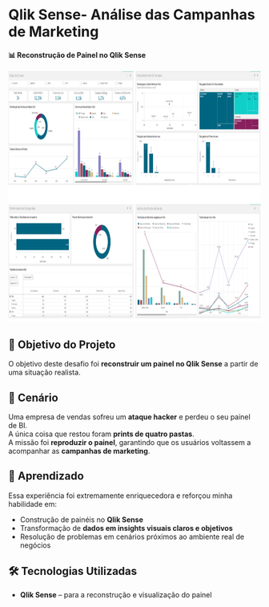 # Qlik Sense- Análise das Campanhas de Marketing

#### 📊 Reconstrução de Painel no Qlik Sense

<img width='950' height='500' src="https://github.com/eduardolima17/Qlik-Sense-Analise-das-Campanhas-de-Marketing/blob/main/painel-marketing.png"/>

## 🚀 Objetivo do Projeto
O objetivo deste desafio foi **reconstruir um painel no Qlik Sense** a partir de uma situação realista.

## 📝 Cenário
Uma empresa de vendas sofreu um **ataque hacker** e perdeu o seu painel de BI.  
A única coisa que restou foram **prints de quatro pastas**.  
A missão foi **reproduzir o painel**, garantindo que os usuários voltassem a acompanhar as **campanhas de marketing**.

## 🔎 Aprendizado
Essa experiência foi extremamente enriquecedora e reforçou minha habilidade em:

- Construção de painéis no **Qlik Sense**  
- Transformação de **dados em insights visuais claros e objetivos**  
- Resolução de problemas em cenários próximos ao ambiente real de negócios  

## 🛠️ Tecnologias Utilizadas
- **Qlik Sense** – para a reconstrução e visualização do painel 
